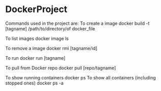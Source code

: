 # DockerProject
Commands used in the project are:
To create a image
docker build -t [tagname] /path/to/directory/of docker_file

To list images
docker image ls

To remove a image 
docker rmi [tagname/id]

To run
docker run [tagname]

To pull from Docker repo
docker pull [repo/tagname]

To show running containers
docker ps
To show all containers (including stopped ones)
docker ps -a 
